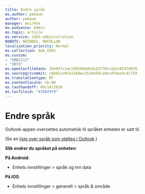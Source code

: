 ```yaml
---
title: Endre språk
ms.author: pebaum
author: pebaum
manager: mnirkhe
ms.audience: Admin
ms.topic: article
ms.service: o365-administration
ROBOTS: NOINDEX, NOFOLLOW
localization_priority: Normal
ms.collection: Adm_O365
ms.custom:
- "9001112"
- "3073"
ms.openlocfilehash: 2bb937c2ac2d95680dd1b247765c42ec0247d9f0
ms.sourcegitcommit: c6692ce0fa1358ec3529e59ca0ecdfdea4cdc759
ms.translationtype: MT
ms.contentlocale: nb-NO
ms.lasthandoff: 09/14/2020
ms.locfileid: "47682979"
---
```

# <a name="change-my-language"></a>Endre språk

Outlook-appen oversettes automatisk til språket enheten er satt til. 

(Se en [liste over språk som støttes i Outlook](https://acompli.helpshift.com/a/outlook/?s=general-questions&f=in-which-languages-is-your-app-translated).) 

**Slik endrer du språket på enheten**: 

**På Android**: 

- Enhets innstillinger > språk og inn data 

**På IOS**: 

- Enhets innstillinger > generelt > språk & område 
